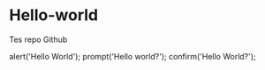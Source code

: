 # Hello-world
Tes repo Github

alert('Hello World');
prompt('Hello world?');
confirm('Hello World?');
